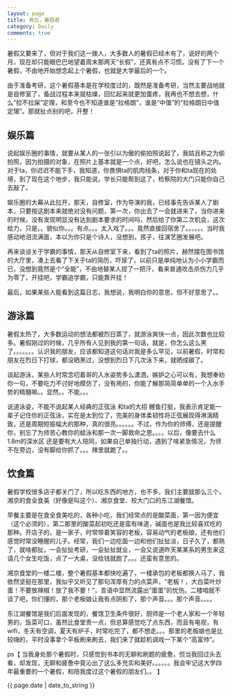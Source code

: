 ```yaml
---
layout: page
title: 再见，暑假君
category: Daily
comments: true
---
```



暑假又要来了，但对于我们这一拨人，大多数人的暑假已经木有了，说好的两个月，现在却只能眼巴巴地望着周末那两天“长假”，还真有点不习惯。没有了下一个暑假，不由地开始想念起上个暑假，也就是大学最后的一个。


由于准备考研，这个暑假基本是在学校度过的，既然是准备考研，当然主要战地就是自修室了，备战过程本来就枯燥，回忆起来就更加蛋疼，我再也不想去想，什么“拉不拉屎”定理，和至今也不知道谁是“拉格朗”，谁是“中值”的“拉格朗日中值定理”。那就扯点别的吧，开整！


## 娱乐篇


说起娱乐圈的事情，就要从某人的一张引以为傲的偷拍照说起了，我姑且称之为偷拍照，因为拍摄的对象，在照片上基本就是一个点，好吧，怎么说也在镜头之内。对于ta，你迟迟不能下手，我知道，你畏惧ta的肌肉线条，对于你和ta现在的处境，到了现在这个地步，我只能说，学长只能帮到这了，检察院的大门只能你自己去敲了。



娱乐圈的大幕从此拉开，那天，自修室，作为导演的我，已经事先告诉某人了剧本，只要按这剧本来就绝对没有问题，第一次，你出去了一会就进来了，当你进来的时候，没有发现明显没有达到剧本要求的时间吗，然后给了你第二次机会，这次给力，只是。。貌似你。。。有点。。。太入戏了。。。竟然直接回宿舍了。。。。。。当时我感动地泪流满面，本以为你只是个诗人，没想到，孩子，往演艺圈发展吧。



再来谈谈关于学霸的事情，那天从自修室下来，看到了ta的照片，赫然摆在图书馆的大厅里，凑上去看了下关于ta的简历，吓尿了，以前只是单纯地认为小小学霸而已，没想到竟然是个“全能”，不由地替某人捏了一把汗，看来普通攻击杀伤力几乎为零了，开挂吧，学霸追学霸，只能靠开挂！



最后，如果某些人能看到这篇日志，我想说，我明白你的意思，但不好意思了。。


## 游泳篇


暑假太热了，大多数运动的想法都被烈日蒸了，就游泳爽快一点，因此次数也比较多。暑假刚过的时候，几乎所有人见到我的第一句话，就是，你怎么这么黑了。。。。。。。认识我的朋友，应该都知道这句话对我是多么罕见，以前暑假，时常和朋友在烈日下打球，都没晒黑过，没想到烈日下几次泳下来，就晒成碳了。



谈起游泳，某些人时常念叨着哥的入水姿势多么潇洒，嫉妒之心可以有，我想奉劝你一句，不要吃力不讨好地模仿了，没有用的，你能了解那简简单单的一个入水手势的精髓嘛。。显然。。不能。。。



说道泳姿，不能不说起某人经典的正弦泳 和ta的大招 鲤鱼打挺，我表示肯定能一辈子记住你的正弦泳，实在是太到位了，完美的身体柔韧性将正弦展现得淋漓精致，还是周期短振幅大的那种，真的很亮。。。。。。不过，作为你的师傅，还是提醒你，别忘了为师苦心教你的蛙泳和那一次一脚救命之恩。。。。以后，像要去什么1.8m的深水区 还是要有大人陪同，如果自己单独行动，遇到了啥紧急情况，为师不在旁边，没有脚给你抓了。。。辣里就跪了。。


## 饮食篇


暑假学校很多店子都关门了，所以吃东西的地方，也不多，我们主要就那么三个，湘京的食全食美（好像是叫这个）、湘京食堂、校大门口的东江湖餐馆。



早餐主要是在食全食美吃的，各种小吃，我们经常点的是酸菜面，第一因为便宜（这个必须的），第二那里的酸菜起初吃还是蛮有味道，碱面也是我比较喜欢吃的那种。开店子的，是一家子，时常带着笑容的老板，容易动气的老板娘，还有他们感觉时常没睡醒的儿子。经常，我们一边吃面一边和他们扯扯淡，日子久了，都熟了，就啥都扯，一会扯扯考研，一会扯扯就业，一会又说道昨天某某系的男生来这请几个女生吃饭，点了一大桌，没给钱就跑了。。。还蛮有意思的。



湘京食堂的一楼二楼，整个暑假基本都快吃遍了，一楼承包的老板都换人马了，我依然坚挺在那里，我似乎又听见了那句浑厚有力的点菜声，“老板！，大白菜叶炒蛋！不要放辣椒！放了我不要！”，言语中显然流露出“蛋蛋”的忧伤。二楼咱就不谈了吧，你们懂的，那个老板娘让我有点阴影了，那个声音。。。那个声音。。。。



东江湖餐馆是我们后面发现的，餐馆卫生条件很好，厨师是一个老人家和一个年轻男的，饭菜可口，虽然比食堂贵一点，但总算感觉吃了点东西，而且有电视，有wifi，冬天有空调，夏天有炉子，时常吃完了，都不想走。。。那里的老板娘也是比较嗨的，平时没事拿个平板刷来刷去，我们来了就趁机调戏一下某个“高富帅”。



ps【
当我身处那个暑假时，只感觉到书本的无聊和刷题的疲惫，但当我回过头去看，却发现，无聊和疲惫中竟沁出了这么多充实和美好。。。。。。我会牢记这大学四年最重要的一个暑假，和陪我度过这个暑假的朋友们。。
】


{{ page.date | date_to_string }}
